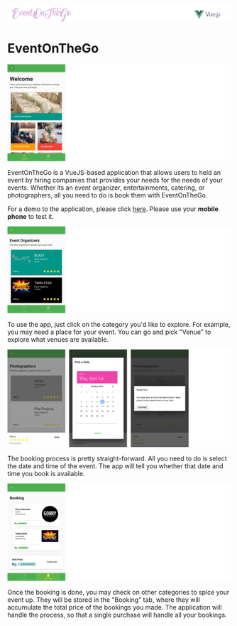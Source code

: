 ![](src/eventonthego.png)

# EventOnTheGo

![](src/1.png)

EventOnTheGo is a VueJS-based application that allows users to held an event by hiring companies that provides your needs for the needs of your events. Whether its an event organizer, entertainments, catering, or photographers, all you need to do is book them with EventOnTheGo.

For a demo to the application, please click [here](http://entre-vue-deploy.herokuapp.com/#/). Please use your <b>mobile phone</b> to test it.

![](src/2.png)

To use the app, just click on the category you'd like to explore. For example, you may need a place for your event. You can go and pick "Venue" to explore what venues are available.

![](src/3.png)

The booking process is pretty straight-forward. All you need to do is select the date and time of the event. The app will tell you whether that date and time you book is available.

![](src/4.png)

Once the booking is done, you may check on other categories to spice your event up. They will be stored in the "Booking" tab, where they will accumulate the total price of the bookings you made. The application will handle the process, so that a single purchase will handle all your bookings.
